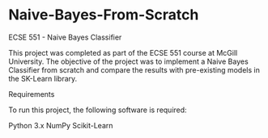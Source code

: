 # Naive-Bayes-From-Scratch
ECSE 551 - Naive Bayes Classifier

This project was completed as part of the ECSE 551 course at McGill University. The objective of the project was to implement a Naive Bayes Classifier from scratch and compare the results with pre-existing models in the SK-Learn library.

Requirements

To run this project, the following software is required:

Python 3.x
NumPy
Scikit-Learn
